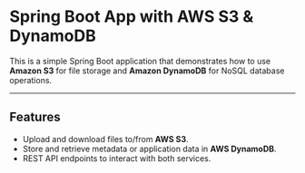 # Spring Boot App with AWS S3 & DynamoDB

This is a simple Spring Boot application that demonstrates how to use **Amazon S3** for file storage and **Amazon DynamoDB** for NoSQL database operations.

---

## Features
- Upload and download files to/from **AWS S3**.
- Store and retrieve metadata or application data in **AWS DynamoDB**.
- REST API endpoints to interact with both services.
